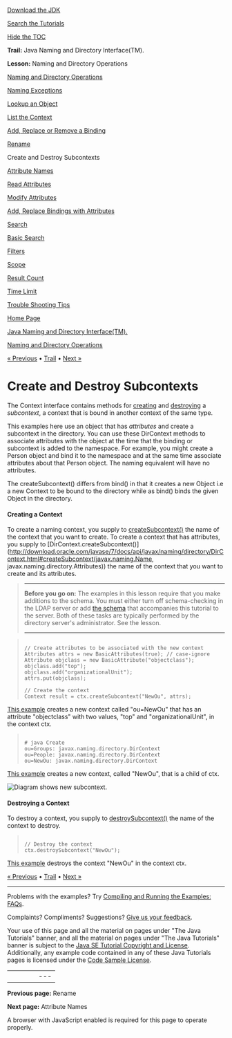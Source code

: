 [Download
the JDK](http://java.sun.com/javase/6/download.jsp)
  
[Search the
Tutorials](../../search.html)
  
[Hide the TOC](javascript:toggleLeft())

**Trail:** Java Naming and Directory Interface(TM).
  
**Lesson:** Naming and Directory Operations

[Naming and Directory Operations](index.html)

[Naming Exceptions](exception.html)

[Lookup an Object](lookup.html)

[List the Context](list.html)

[Add, Replace or Remove a Binding](bind.html)

[Rename](rename.html)

Create and Destroy Subcontexts

[Attribute Names](attrnames.html)

[Read Attributes](getattrs.html)

[Modify Attributes](modattrs.html)

[Add, Replace Bindings with Attributes](bindattr.html)

[Search](search.html)

[Basic Search](basicsearch.html)

[Filters](filter.html)

[Scope](scope.html)

[Result Count](countlimit.html)

[Time Limit](timelimit.html)

[Trouble Shooting Tips](faq.html)

[Home Page](../../index.html)
>
[Java Naming and Directory Interface(TM).](../index.html)
>
[Naming and Directory Operations](index.html)

[« Previous](rename.html) • [Trail](../TOC.html) • [Next »](attrnames.html)

# Create and Destroy Subcontexts

The Context interface contains methods for
[creating](#CREATE) and [destroying](#DESTROY)
a *subcontext*, a context that is bound in another
context of the same type.

This examples here use an object that has *attributes*
and create a subcontext in the directory.
You can use these DirContext methods to associate
attributes with the object at the time that the binding or subcontext
is added to the namespace.
For example, you might create a Person object and bind it to
the namespace and at the same time associate attributes about that
Person object.
The naming equivalent will have no attributes.

The createSubcontext() differs from bind() in that it creates a new
Object i.e a new Context to be bound to the directory while as bind()
binds the given Object in the directory.

#### Creating a Context

To create a naming context, you supply to
[createSubcontext()](http://download.oracle.com/javase/7/docs/api/javax/naming/Context.html#createSubcontext(javax.naming.Name)) the name of the context that you want to create.
To create a context that has attributes, you supply to
[DirContext.createSubcontext()](http://download.oracle.com/javase/7/docs/api/javax/naming/directory/DirContext.html#createSubcontext(javax.naming.Name, javax.naming.directory.Attributes)) the name of the context that you want to create and its attributes.
> ---
>
> **Before you go on:**
> The examples in this lesson require that you make additions to the schema.
> You must either turn off schema-checking in the LDAP
> server or add [the schema](../../jndi/software/config/java.schema) that accompanies this tutorial to the server.
> Both of these tasks are typically performed by the directory
> server's administrator. See the
> lesson.
>
> ---

> ```
>
> // Create attributes to be associated with the new context
> Attributes attrs = new BasicAttributes(true); // case-ignore
> Attribute objclass = new BasicAttribute("objectclass");
> objclass.add("top");
> objclass.add("organizationalUnit");
> attrs.put(objclass);
>
> // Create the context
> Context result = ctx.createSubcontext("NewOu", attrs);
>
> ```

[This example](examples/Create.java) creates a new context called "ou=NewOu"
that has an attribute "objectclass" with two values,
"top" and "organizationalUnit",
in the context ctx.
> ```
>
> # java Create
> ou=Groups: javax.naming.directory.DirContext
> ou=People: javax.naming.directory.DirContext
> ou=NewOu: javax.naming.directory.DirContext
>
> ```

[This example](examples/Create.java) creates a new context, called "NewOu",
that is a child of ctx.

![Diagram shows new subcontext.](../../figures/jndi/create.gif)

#### Destroying a Context

To destroy a context, you supply to
[destroySubcontext()](http://download.oracle.com/javase/7/docs/api/javax/naming/Context.html#destroySubcontext(javax.naming.Name)) the name of the context to destroy.
> ```
>
> // Destroy the context
> ctx.destroySubcontext("NewOu");
>
> ```

[This example](examples/Destroy.java) destroys the context
"NewOu"
in the context ctx.

[« Previous](rename.html)
•
[Trail](../TOC.html)
•
[Next »](attrnames.html)

---

Problems with the examples? Try [Compiling and Running
the Examples: FAQs](../../information/run-examples.html).
  
Complaints? Compliments? Suggestions? [Give
us your feedback](http://download.oracle.com/javase/feedback.html).

Your use of this page and all the material on pages under "The Java Tutorials" banner,
and all the material on pages under "The Java Tutorials" banner is subject to the [Java SE Tutorial Copyright
and License](../../information/license.html).
Additionally, any example code contained in any of these Java
Tutorials pages is licensed under the
[Code
Sample License](http://developers.sun.com/license/berkeley_license.html).

|  |  |  |  |  |
| --- | --- | --- | --- | --- |
| |  |  | | --- | --- | | duke image | Oracle logo | | [About Oracle](http://www.oracle.com/us/corporate/index.html) | [Oracle Technology Network](http://www.oracle.com/technology/index.html) | [Terms of Service](https://www.samplecode.oracle.com/servlets/CompulsoryClickThrough?type=TermsOfService) | Copyright © 1995, 2011 Oracle and/or its affiliates. All rights reserved. |

**Previous page:** Rename
  
**Next page:** Attribute Names




A browser with JavaScript enabled is required for this page to operate properly.